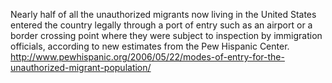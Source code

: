 Nearly half of all the unauthorized migrants now living in the United States entered the country legally through a port of entry such as an airport or a border crossing point where they were subject to inspection by immigration officials, according to new estimates from the Pew Hispanic Center.
http://www.pewhispanic.org/2006/05/22/modes-of-entry-for-the-unauthorized-migrant-population/
